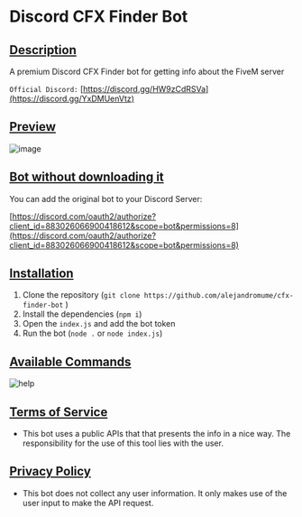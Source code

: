# Discord CFX Finder Bot
## <ins>Description
A premium Discord CFX Finder bot for getting info about the FiveM server
  
`Official Discord:` [https://discord.gg/HW9zCdRSVa](https://discord.gg/YxDMUenVtz)

## <ins>Preview
![image](https://user-images.githubusercontent.com/43515908/139682801-9892ac82-3bf9-4808-be8e-17fe4fef56f1.png)


## <ins>Bot without downloading it
You can add the original bot to your Discord Server: 


[https://discord.com/oauth2/authorize?client_id=883026066900418612&scope=bot&permissions=8](https://discord.com/oauth2/authorize?client_id=883026066900418612&scope=bot&permissions=8)

## <ins>Installation

1. Clone the repository (`git clone https://github.com/alejandromume/cfx-finder-bot` )
2. Install the dependencies (`npm i`)
3. Open the `index.js` and add the bot token
4. Run the bot (`node .` or `node index.js`)

## <ins>Available Commands
  
  ![help](https://user-images.githubusercontent.com/43515908/112513912-b4038700-8d8c-11eb-8a3c-3f0c589b65b5.JPG)
  
  
## <ins>Terms of Service
  * This bot uses a public APIs that that presents the info in a nice way. The responsibility for the use of this tool lies with the user.

## <ins>Privacy Policy
  * This bot does not collect any user information. It only makes use of the user input to make the API request.


